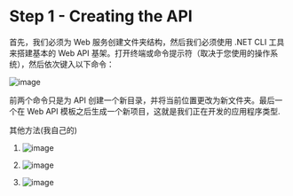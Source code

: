 # Step 1 - Creating the API

首先，我们必须为 Web 服务创建文件夹结构，然后我们必须使用 .NET CLI 工具来搭建基本的 Web API 基架。打开终端或命令提示符（取决于您使用的操作系统），然后依次键入以下命令：

![image](https://user-images.githubusercontent.com/117897416/203065305-48cab883-8758-413d-a824-80e5ad63fcb8.png)

前两个命令只是为 API 创建一个新目录，并将当前位置更改为新文件夹。最后一个在 Web API 模板之后生成一个新项目，这就是我们正在开发的应用程序类型.

其他方法(我自己的)

1. ![image](https://user-images.githubusercontent.com/117897416/203065488-5097ea84-412a-43d3-9a47-4a101c0a59f0.png)

2. ![image](https://user-images.githubusercontent.com/117897416/203065528-a91fb24e-a04d-4bf1-af13-b107c2594c13.png)

3. ![image](https://user-images.githubusercontent.com/117897416/203065655-97d9e31e-b989-42d8-9500-f611db317f5a.png)




